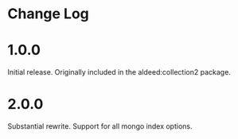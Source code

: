 # Change Log

# 1.0.0

Initial release. Originally included in the aldeed:collection2 package.

# 2.0.0

Substantial rewrite.  Support for all mongo index options.